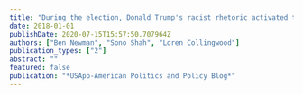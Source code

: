 ```yaml
---
title: "During the election, Donald Trump's racist rhetoric activated the fears of people in areas with growing Latino populations"
date: 2018-01-01
publishDate: 2020-07-15T15:57:50.707964Z
authors: ["Ben Newman", "Sono Shah", "Loren Collingwood"]
publication_types: ["2"]
abstract: ""
featured: false
publication: "*USApp-American Politics and Policy Blog*"
---
```


